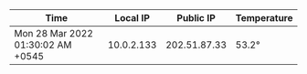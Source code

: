 | Time     | Local IP | Public IP | Temperature |
| ----------- | ----------- | ----------- | ----------- |
| Mon 28 Mar 2022 01:30:02 AM +0545      | 10.0.2.133     | 202.51.87.33  | 53.2° |
